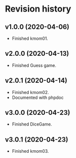 Revision history
================

v1.0.0 (2020-04-06)
------------------------

* Finished kmom01.

v2.0.0 (2020-04-13)
------------------------

* Finished Guess game.

v2.0.1 (2020-04-14)
------------------------

* Finished kmom02.
* Documented with phpdoc

v3.0.0 (2020-04-23)
------------------------

* Finished DiceGame.

v3.0.1 (2020-04-23)
------------------------

* Finished kmom03.
